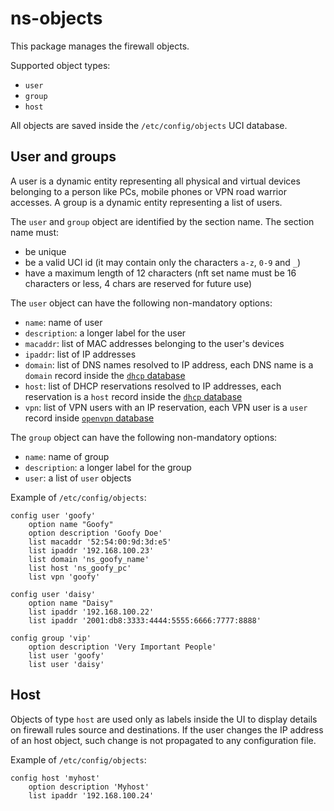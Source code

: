 # ns-objects

This package manages the firewall objects.

Supported object types:
- `user`
- `group`
- `host`

All objects are saved inside the `/etc/config/objects` UCI database.

## User and groups

A user is a dynamic entity representing all physical and virtual devices belonging to a person like PCs, mobile phones or VPN road warrior accesses.
A group is a dynamic entity representing a list of users.

The `user` and `group` object are identified by the section name.
The section name must:

- be unique
- be a valid UCI id (it may contain only the characters `a-z`, `0-9` and `_`)
- have a maximum length of 12 characters (nft set name must be 16 characters or less, 4 chars are reserved for future use)

The `user` object can have the following non-mandatory options:

- `name`: name of user
- `description`: a longer label for the user
- `macaddr`: list of MAC addresses belonging to the user's devices
- `ipaddr`: list of IP addresses
- `domain`: list of DNS names resolved to IP address, each DNS name is a `domain` record inside the [`dhcp` database](https://openwrt.org/docs/guide-user/base-system/dhcp_configuration#hostnames)
- `host`: list of DHCP reservations resolved to IP addresses, each reservation is a `host` record inside the [`dhcp` database](https://openwrt.org/docs/guide-user/base-system/dhcp#static_leases)
- `vpn`: list of VPN users with an IP reservation, each VPN user is a `user` record inside [`openvpn` database](https://nethserver.github.io/nextsecurity/packages/ns-openvpn/#authentications-methods)

The `group` object can have the following non-mandatory options:

- `name`: name of group
- `description`: a longer label for the group
- `user`: a list of `user` objects

Example of `/etc/config/objects`:
```
config user 'goofy'
	option name "Goofy"
	option description 'Goofy Doe'
	list macaddr '52:54:00:9d:3d:e5'
	list ipaddr '192.168.100.23'
	list domain 'ns_goofy_name'
	list host 'ns_goofy_pc'
	list vpn 'goofy'

config user 'daisy'
	option name "Daisy"
	list ipaddr '192.168.100.22'
	list ipaddr '2001:db8:3333:4444:5555:6666:7777:8888'

config group 'vip'
	option description 'Very Important People'
	list user 'goofy'
	list user 'daisy'
```

## Host

Objects of type `host` are used only as labels inside the UI to display details on firewall rules source and destinations.
If the user changes the IP address of an host object, such change is not propagated to any configuration file.

Example of `/etc/config/objects`:
```
config host 'myhost'
	option description 'Myhost'
	list ipaddr '192.168.100.24'
```
